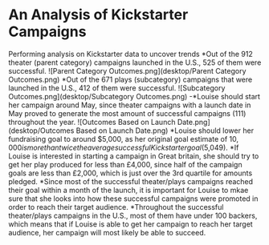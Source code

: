 # An Analysis of Kickstarter Campaigns
Performing analysis on Kickstarter data to uncover trends
*Out of the 912 theater (parent category) campaigns launched in the U.S., 525 of them were successful.
![Parent Category Outcomes.png](desktop/Parent Category Outcomes.png)
*Out of the 671 plays (subcategory) campaigns that were launched in the U.S., 412 of them were successful.
![Subcategory Outcomes.png](desktop/Subcategory Outcomes.png)
-*Louise should start her campaign around May, since theater campaigns with a launch date in May proved to generate the most amount of successful campaigns (111) throughout the year.
![Outcomes Based on Launch Date.png](desktop/Outcomes Based on Launch Date.png)
*Louise should lower her fundraising goal to around $5,000, as her original goal estimate of $10,000 is more than twice the average successful Kickstarter goal ($5,049).
*If Louise is interested in starting a campaign in Great britain, she should try to get her play produced for less than £4,000, since half of the campaign goals are less than £2,000, which is just over the 3rd quartile for amounts pledged.
*Since most of the successful theater/plays campaigns reached their goal within a month of the launch, it is important for Louise to mkae sure that she looks into how these successful campaigns were promoted in order to reach their target audience. 
*Throughout the successful theater/plays campaigns in the U.S., most of them have under 100 backers, which means that if Louise is able to get her campaign to reach her target audience, her campaign will most likely be able to succeed.
